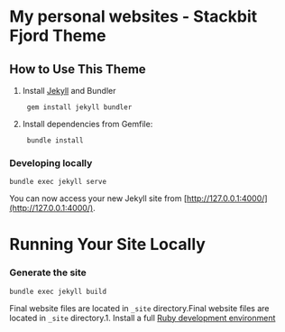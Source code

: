 # My personal websites - Stackbit Fjord Theme

## How to Use This Theme
1. Install [Jekyll](https://jekyllrb.com/) and Bundler

        gem install jekyll bundler

2. Install dependencies from Gemfile:

        bundle install


### Developing locally
```
bundle exec jekyll serve
```
You can now access your new Jekyll site from [http://127.0.0.1:4000/](http://127.0.0.1:4000/).
# Running Your Site Locally

### Generate the site
```
bundle exec jekyll build
```
Final website files are located in ```_site``` directory.Final website files are located in ```_site``` directory.1. Install a full [Ruby development environment](https://jekyllrb.com/docs/installation/)
